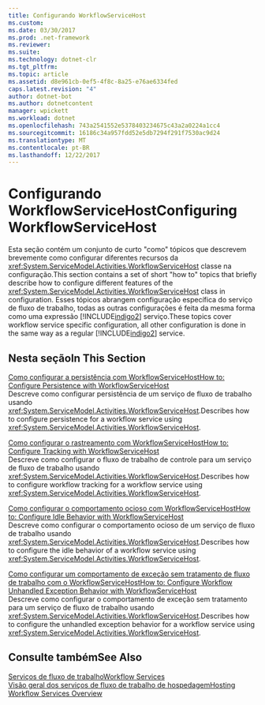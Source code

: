 ```yaml
---
title: Configurando WorkflowServiceHost
ms.custom: 
ms.date: 03/30/2017
ms.prod: .net-framework
ms.reviewer: 
ms.suite: 
ms.technology: dotnet-clr
ms.tgt_pltfrm: 
ms.topic: article
ms.assetid: d8e961cb-0ef5-4f8c-8a25-e76ae6334fed
caps.latest.revision: "4"
author: dotnet-bot
ms.author: dotnetcontent
manager: wpickett
ms.workload: dotnet
ms.openlocfilehash: 743a2541552e5378403234675c43a2a0224a1cc4
ms.sourcegitcommit: 16186c34a957fdd52e5db7294f291f7530ac9d24
ms.translationtype: MT
ms.contentlocale: pt-BR
ms.lasthandoff: 12/22/2017
---
```

# <a name="configuring-workflowservicehost"></a><span data-ttu-id="1c293-102">Configurando WorkflowServiceHost</span><span class="sxs-lookup"><span data-stu-id="1c293-102">Configuring WorkflowServiceHost</span></span>
<span data-ttu-id="1c293-103">Esta seção contém um conjunto de curto "como" tópicos que descrevem brevemente como configurar diferentes recursos da <xref:System.ServiceModel.Activities.WorkflowServiceHost> classe na configuração.</span><span class="sxs-lookup"><span data-stu-id="1c293-103">This section contains a set of short "how to" topics that briefly describe how to configure different features of the <xref:System.ServiceModel.Activities.WorkflowServiceHost> class in configuration.</span></span> <span data-ttu-id="1c293-104">Esses tópicos abrangem configuração específica do serviço de fluxo de trabalho, todas as outras configurações é feita da mesma forma como uma expressão [!INCLUDE[indigo2](../../../../includes/indigo2-md.md)] serviço.</span><span class="sxs-lookup"><span data-stu-id="1c293-104">These topics cover workflow service specific configuration, all other configuration is done in the same way as a regular [!INCLUDE[indigo2](../../../../includes/indigo2-md.md)] service.</span></span>  
  
## <a name="in-this-section"></a><span data-ttu-id="1c293-105">Nesta seção</span><span class="sxs-lookup"><span data-stu-id="1c293-105">In This Section</span></span>  
 [<span data-ttu-id="1c293-106">Como configurar a persistência com WorkflowServiceHost</span><span class="sxs-lookup"><span data-stu-id="1c293-106">How to: Configure Persistence with WorkflowServiceHost</span></span>](../../../../docs/framework/wcf/feature-details/how-to-configure-persistence-with-workflowservicehost.md)  
 <span data-ttu-id="1c293-107">Descreve como configurar persistência de um serviço de fluxo de trabalho usando <xref:System.ServiceModel.Activities.WorkflowServiceHost>.</span><span class="sxs-lookup"><span data-stu-id="1c293-107">Describes how to configure persistence for a workflow service using <xref:System.ServiceModel.Activities.WorkflowServiceHost>.</span></span>  
  
 [<span data-ttu-id="1c293-108">Como configurar o rastreamento com WorkflowServiceHost</span><span class="sxs-lookup"><span data-stu-id="1c293-108">How to: Configure Tracking with WorkflowServiceHost</span></span>](../../../../docs/framework/wcf/feature-details/how-to-configure-tracking-with-workflowservicehost.md)  
 <span data-ttu-id="1c293-109">Descreve como configurar o fluxo de trabalho de controle para um serviço de fluxo de trabalho usando <xref:System.ServiceModel.Activities.WorkflowServiceHost>.</span><span class="sxs-lookup"><span data-stu-id="1c293-109">Describes how to configure workflow tracking for a workflow service using <xref:System.ServiceModel.Activities.WorkflowServiceHost>.</span></span>  
  
 [<span data-ttu-id="1c293-110">Como configurar o comportamento ocioso com WorkflowServiceHost</span><span class="sxs-lookup"><span data-stu-id="1c293-110">How to: Configure Idle Behavior with WorkflowServiceHost</span></span>](../../../../docs/framework/wcf/feature-details/how-to-configure-idle-behavior-with-workflowservicehost.md)  
 <span data-ttu-id="1c293-111">Descreve como configurar o comportamento ocioso de um serviço de fluxo de trabalho usando <xref:System.ServiceModel.Activities.WorkflowServiceHost>.</span><span class="sxs-lookup"><span data-stu-id="1c293-111">Describes how to configure the idle behavior of a workflow service using <xref:System.ServiceModel.Activities.WorkflowServiceHost>.</span></span>  
  
 [<span data-ttu-id="1c293-112">Como configurar um comportamento de exceção sem tratamento de fluxo de trabalho com o WorkflowServiceHost</span><span class="sxs-lookup"><span data-stu-id="1c293-112">How to: Configure Workflow Unhandled Exception Behavior with WorkflowServiceHost</span></span>](../../../../docs/framework/wcf/feature-details/config-workflow-unhandled-exception-workflowservicehost.md)  
 <span data-ttu-id="1c293-113">Descreve como configurar o comportamento de exceção sem tratamento para um serviço de fluxo de trabalho usando <xref:System.ServiceModel.Activities.WorkflowServiceHost>.</span><span class="sxs-lookup"><span data-stu-id="1c293-113">Describes how to configure the unhandled exception behavior for a workflow service using <xref:System.ServiceModel.Activities.WorkflowServiceHost>.</span></span>  
  
## <a name="see-also"></a><span data-ttu-id="1c293-114">Consulte também</span><span class="sxs-lookup"><span data-stu-id="1c293-114">See Also</span></span>  
 [<span data-ttu-id="1c293-115">Serviços de fluxo de trabalho</span><span class="sxs-lookup"><span data-stu-id="1c293-115">Workflow Services</span></span>](../../../../docs/framework/wcf/feature-details/workflow-services.md)  
 [<span data-ttu-id="1c293-116">Visão geral dos serviços de fluxo de trabalho de hospedagem</span><span class="sxs-lookup"><span data-stu-id="1c293-116">Hosting Workflow Services Overview</span></span>](../../../../docs/framework/wcf/feature-details/hosting-workflow-services-overview.md)

